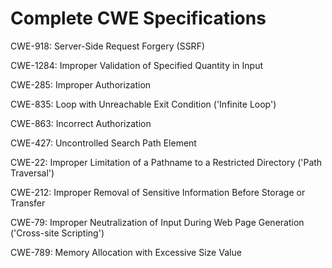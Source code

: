

# Complete CWE Specifications

CWE-918: Server-Side Request Forgery (SSRF)

CWE-1284: Improper Validation of Specified Quantity in Input

CWE-285: Improper Authorization

CWE-835: Loop with Unreachable Exit Condition ('Infinite Loop')

CWE-863: Incorrect Authorization

CWE-427: Uncontrolled Search Path Element

CWE-22: Improper Limitation of a Pathname to a Restricted Directory ('Path Traversal')

CWE-212: Improper Removal of Sensitive Information Before Storage or Transfer

CWE-79: Improper Neutralization of Input During Web Page Generation ('Cross-site Scripting')

CWE-789: Memory Allocation with Excessive Size Value